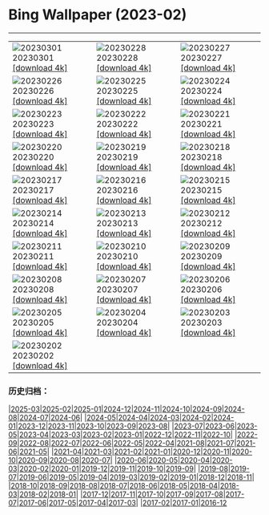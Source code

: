 # Bing Wallpaper (2023-02)
**************

<table><tr><td><img src="https://www.bing.com/th?id=OHR.AtraniAmalfi_EN-GB3935417356_1920x1080.jpg" alt="20230301"> 20230301 <a href="https://www.bing.com/th?id=OHR.AtraniAmalfi_EN-GB3935417356_UHD.jpg">[download 4k]</a></td><td><img src="https://www.bing.com/th?id=OHR.PolarBearFrost_EN-GB3362552109_1920x1080.jpg" alt="20230228"> 20230228 <a href="https://www.bing.com/th?id=OHR.PolarBearFrost_EN-GB3362552109_UHD.jpg">[download 4k]</a></td><td><img src="https://www.bing.com/th?id=OHR.CanopyPeru_EN-GB1970787018_1920x1080.jpg" alt="20230227"> 20230227 <a href="https://www.bing.com/th?id=OHR.CanopyPeru_EN-GB1970787018_UHD.jpg">[download 4k]</a></td></tr><tr><td><img src="https://www.bing.com/th?id=OHR.BryceAnniv_EN-GB1545080899_1920x1080.jpg" alt="20230226"> 20230226 <a href="https://www.bing.com/th?id=OHR.BryceAnniv_EN-GB1545080899_UHD.jpg">[download 4k]</a></td><td><img src="https://www.bing.com/th?id=OHR.RichmondParkDuck_EN-GB0081506828_1920x1080.jpg" alt="20230225"> 20230225 <a href="https://www.bing.com/th?id=OHR.RichmondParkDuck_EN-GB0081506828_UHD.jpg">[download 4k]</a></td><td><img src="https://www.bing.com/th?id=OHR.ParisWinter_EN-GB7268811736_1920x1080.jpg" alt="20230224"> 20230224 <a href="https://www.bing.com/th?id=OHR.ParisWinter_EN-GB7268811736_UHD.jpg">[download 4k]</a></td></tr><tr><td><img src="https://www.bing.com/th?id=OHR.PromsLast_EN-GB1441839458_1920x1080.jpg" alt="20230223"> 20230223 <a href="https://www.bing.com/th?id=OHR.PromsLast_EN-GB1441839458_UHD.jpg">[download 4k]</a></td><td><img src="https://www.bing.com/th?id=OHR.MardiGrasNOLA_EN-GB7183451719_1920x1080.jpg" alt="20230222"> 20230222 <a href="https://www.bing.com/th?id=OHR.MardiGrasNOLA_EN-GB7183451719_UHD.jpg">[download 4k]</a></td><td><img src="https://www.bing.com/th?id=OHR.MiamiDT_EN-GB6702177426_1920x1080.jpg" alt="20230221"> 20230221 <a href="https://www.bing.com/th?id=OHR.MiamiDT_EN-GB6702177426_UHD.jpg">[download 4k]</a></td></tr><tr><td><img src="https://www.bing.com/th?id=OHR.MauiWhale_EN-GB7078711580_1920x1080.jpg" alt="20230220"> 20230220 <a href="https://www.bing.com/th?id=OHR.MauiWhale_EN-GB7078711580_UHD.jpg">[download 4k]</a></td><td><img src="https://www.bing.com/th?id=OHR.EbenIceCave_EN-GB6991187202_1920x1080.jpg" alt="20230219"> 20230219 <a href="https://www.bing.com/th?id=OHR.EbenIceCave_EN-GB6991187202_UHD.jpg">[download 4k]</a></td><td><img src="https://www.bing.com/th?id=OHR.BirdcountAllen_EN-GB6913081960_1920x1080.jpg" alt="20230218"> 20230218 <a href="https://www.bing.com/th?id=OHR.BirdcountAllen_EN-GB6913081960_UHD.jpg">[download 4k]</a></td></tr><tr><td><img src="https://www.bing.com/th?id=OHR.FireFallYosemite_EN-GB6838049165_1920x1080.jpg" alt="20230217"> 20230217 <a href="https://www.bing.com/th?id=OHR.FireFallYosemite_EN-GB6838049165_UHD.jpg">[download 4k]</a></td><td><img src="https://www.bing.com/th?id=OHR.HippoDayChobe_EN-GB6760059752_1920x1080.jpg" alt="20230216"> 20230216 <a href="https://www.bing.com/th?id=OHR.HippoDayChobe_EN-GB6760059752_UHD.jpg">[download 4k]</a></td><td><img src="https://www.bing.com/th?id=OHR.OtaruIgloo_EN-GB6651290893_1920x1080.jpg" alt="20230215"> 20230215 <a href="https://www.bing.com/th?id=OHR.OtaruIgloo_EN-GB6651290893_UHD.jpg">[download 4k]</a></td></tr><tr><td><img src="https://www.bing.com/th?id=OHR.MoonValley_EN-GB6547487227_1920x1080.jpg" alt="20230214"> 20230214 <a href="https://www.bing.com/th?id=OHR.MoonValley_EN-GB6547487227_UHD.jpg">[download 4k]</a></td><td><img src="https://www.bing.com/th?id=OHR.BoobyDarwinDay_EN-GB3986059501_1920x1080.jpg" alt="20230213"> 20230213 <a href="https://www.bing.com/th?id=OHR.BoobyDarwinDay_EN-GB3986059501_UHD.jpg">[download 4k]</a></td><td><img src="https://www.bing.com/th?id=OHR.DarkSkiesDV_EN-GB6252462547_1920x1080.jpg" alt="20230212"> 20230212 <a href="https://www.bing.com/th?id=OHR.DarkSkiesDV_EN-GB6252462547_UHD.jpg">[download 4k]</a></td></tr><tr><td><img src="https://www.bing.com/th?id=OHR.EpidaurusGreece_EN-GB6133832851_1920x1080.jpg" alt="20230211"> 20230211 <a href="https://www.bing.com/th?id=OHR.EpidaurusGreece_EN-GB6133832851_UHD.jpg">[download 4k]</a></td><td><img src="https://www.bing.com/th?id=OHR.LowerAntelopeAZ_EN-GB1338080420_1920x1080.jpg" alt="20230210"> 20230210 <a href="https://www.bing.com/th?id=OHR.LowerAntelopeAZ_EN-GB1338080420_UHD.jpg">[download 4k]</a></td><td><img src="https://www.bing.com/th?id=OHR.NorwayRestArea_EN-GB1042009387_1920x1080.jpg" alt="20230209"> 20230209 <a href="https://www.bing.com/th?id=OHR.NorwayRestArea_EN-GB1042009387_UHD.jpg">[download 4k]</a></td></tr><tr><td><img src="https://www.bing.com/th?id=OHR.MedievalLabro_EN-GB0628402084_1920x1080.jpg" alt="20230208"> 20230208 <a href="https://www.bing.com/th?id=OHR.MedievalLabro_EN-GB0628402084_UHD.jpg">[download 4k]</a></td><td><img src="https://www.bing.com/th?id=OHR.WaitangiFjordlandNP_EN-GB5123956704_1920x1080.jpg" alt="20230207"> 20230207 <a href="https://www.bing.com/th?id=OHR.WaitangiFjordlandNP_EN-GB5123956704_UHD.jpg">[download 4k]</a></td><td><img src="https://www.bing.com/th?id=OHR.MonarchPismo_EN-GB4817587873_1920x1080.jpg" alt="20230206"> 20230206 <a href="https://www.bing.com/th?id=OHR.MonarchPismo_EN-GB4817587873_UHD.jpg">[download 4k]</a></td></tr><tr><td><img src="https://www.bing.com/th?id=OHR.FeldbergSchnee_EN-GB5169834441_1920x1080.jpg" alt="20230205"> 20230205 <a href="https://www.bing.com/th?id=OHR.FeldbergSchnee_EN-GB5169834441_UHD.jpg">[download 4k]</a></td><td><img src="https://www.bing.com/th?id=OHR.QuebecFrontenac_EN-GB4176701288_1920x1080.jpg" alt="20230204"> 20230204 <a href="https://www.bing.com/th?id=OHR.QuebecFrontenac_EN-GB4176701288_UHD.jpg">[download 4k]</a></td><td><img src="https://www.bing.com/th?id=OHR.GroundhogThree_EN-GB3830162668_1920x1080.jpg" alt="20230203"> 20230203 <a href="https://www.bing.com/th?id=OHR.GroundhogThree_EN-GB3830162668_UHD.jpg">[download 4k]</a></td></tr><tr><td><img src="https://www.bing.com/th?id=OHR.SunriseCastle_EN-GB5423579932_1920x1080.jpg" alt="20230202"> 20230202 <a href="https://www.bing.com/th?id=OHR.SunriseCastle_EN-GB5423579932_UHD.jpg">[download 4k]</a></td><td></td><td></td></tr></table>

### 历史归档：

|[2025-03](/../2025-03/2025-03.md)|[2025-02](/../2025-02/2025-02.md)|[2025-01](/../2025-01/2025-01.md)|[2024-12](/../2024-12/2024-12.md)|[2024-11](/../2024-11/2024-11.md)|[2024-10](/../2024-10/2024-10.md)|[2024-09](/../2024-09/2024-09.md)|[2024-08](/../2024-08/2024-08.md)|[2024-07](/../2024-07/2024-07.md)|[2024-06](/../2024-06/2024-06.md)|
|[2024-05](/../2024-05/2024-05.md)|[2024-04](/../2024-04/2024-04.md)|[2024-03](/../2024-03/2024-03.md)|[2024-02](/../2024-02/2024-02.md)|[2024-01](/../2024-01/2024-01.md)|[2023-12](/../2023-12/2023-12.md)|[2023-11](/../2023-11/2023-11.md)|[2023-10](/../2023-10/2023-10.md)|[2023-09](/../2023-09/2023-09.md)|[2023-08](/../2023-08/2023-08.md)|
|[2023-07](/../2023-07/2023-07.md)|[2023-06](/../2023-06/2023-06.md)|[2023-05](/../2023-05/2023-05.md)|[2023-04](/../2023-04/2023-04.md)|[2023-03](/../2023-03/2023-03.md)|[2023-02](/2023-02.md)|[2023-01](/../2023-01/2023-01.md)|[2022-12](/../2022-12/2022-12.md)|[2022-11](/../2022-11/2022-11.md)|[2022-10](/../2022-10/2022-10.md)|
|[2022-09](/../2022-09/2022-09.md)|[2022-08](/../2022-08/2022-08.md)|[2022-07](/../2022-07/2022-07.md)|[2022-06](/../2022-06/2022-06.md)|[2022-05](/../2022-05/2022-05.md)|[2022-04](/../2022-04/2022-04.md)|[2021-08](/../2021-08/2021-08.md)|[2021-07](/../2021-07/2021-07.md)|[2021-06](/../2021-06/2021-06.md)|[2021-05](/../2021-05/2021-05.md)|
|[2021-04](/../2021-04/2021-04.md)|[2021-03](/../2021-03/2021-03.md)|[2021-02](/../2021-02/2021-02.md)|[2021-01](/../2021-01/2021-01.md)|[2020-12](/../2020-12/2020-12.md)|[2020-11](/../2020-11/2020-11.md)|[2020-10](/../2020-10/2020-10.md)|[2020-09](/../2020-09/2020-09.md)|[2020-08](/../2020-08/2020-08.md)|[2020-07](/../2020-07/2020-07.md)|
|[2020-06](/../2020-06/2020-06.md)|[2020-05](/../2020-05/2020-05.md)|[2020-04](/../2020-04/2020-04.md)|[2020-03](/../2020-03/2020-03.md)|[2020-02](/../2020-02/2020-02.md)|[2020-01](/../2020-01/2020-01.md)|[2019-12](/../2019-12/2019-12.md)|[2019-11](/../2019-11/2019-11.md)|[2019-10](/../2019-10/2019-10.md)|[2019-09](/../2019-09/2019-09.md)|
|[2019-08](/../2019-08/2019-08.md)|[2019-07](/../2019-07/2019-07.md)|[2019-06](/../2019-06/2019-06.md)|[2019-05](/../2019-05/2019-05.md)|[2019-04](/../2019-04/2019-04.md)|[2019-03](/../2019-03/2019-03.md)|[2019-02](/../2019-02/2019-02.md)|[2019-01](/../2019-01/2019-01.md)|[2018-12](/../2018-12/2018-12.md)|[2018-11](/../2018-11/2018-11.md)|
|[2018-10](/../2018-10/2018-10.md)|[2018-09](/../2018-09/2018-09.md)|[2018-08](/../2018-08/2018-08.md)|[2018-07](/../2018-07/2018-07.md)|[2018-06](/../2018-06/2018-06.md)|[2018-05](/../2018-05/2018-05.md)|[2018-04](/../2018-04/2018-04.md)|[2018-03](/../2018-03/2018-03.md)|[2018-02](/../2018-02/2018-02.md)|[2018-01](/../2018-01/2018-01.md)|
|[2017-12](/../2017-12/2017-12.md)|[2017-11](/../2017-11/2017-11.md)|[2017-10](/../2017-10/2017-10.md)|[2017-09](/../2017-09/2017-09.md)|[2017-08](/../2017-08/2017-08.md)|[2017-07](/../2017-07/2017-07.md)|[2017-06](/../2017-06/2017-06.md)|[2017-05](/../2017-05/2017-05.md)|[2017-04](/../2017-04/2017-04.md)|[2017-03](/../2017-03/2017-03.md)|
|[2017-02](/../2017-02/2017-02.md)|[2017-01](/../2017-01/2017-01.md)|[2016-12](/../2016-12/2016-12.md)